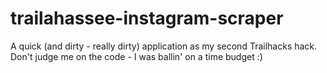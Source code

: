 # trailahassee-instagram-scraper

A quick (and dirty - really dirty) application as my second Trailhacks hack. Don't judge me on the code - I was ballin' on a time budget :)
